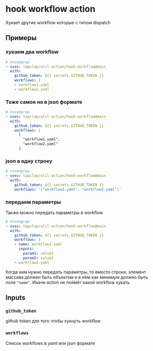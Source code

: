 # hook workflow action

Хукает другие workflow которые с типом dispatch

## Примеры

### хукаем два workflow

```yaml
# nosemgrep
- uses: tapclap/util-action/hook-workflow@main
  with:
    github_token: ${{ secrets.GITHUB_TOKEN }}
    workflows: |
    - workflow1.yaml
    - workflow2.yaml
```

### Тоже самое но в json формате

```yaml
# nosemgrep
- uses: tapclap/util-action/hook-workflow@main
  with:
    github_token: ${{ secrets.GITHUB_TOKEN }}
    workflows: |
      [
        "workflow1.yaml",
        "workflow2.yaml"
      ]
```

### json в одну строку

```yaml
# nosemgrep
- uses: tapclap/util-action/hook-workflow@main
  with:
    github_token: ${{ secrets.GITHUB_TOKEN }}
    workflows: '["workflow1.yaml", "workflow2.yaml"]'
```

### передаем параметры
Также можно передать параметры в workflow

```yaml
# nosemgrep
- uses: tapclap/util-action/hook-workflow@main
  with:
    github_token: ${{ secrets.GITHUB_TOKEN }}
    workflows: |
    - name: workflow1.yaml
      inputs:
        param1: value1
        param2: value2
    - workflow2.yaml
```

Когда нам нужно передать параметры, то вместо строки, элемент массива должен быть объектом и в нём как минимум должно быть  поле `"name"`. Иначе action не поймёт какой workflow хукать


## Inputs

### `github_token`
github token для того чтобы хукнуть workflow

### `workflows`
Список workflows в yaml или json формате
